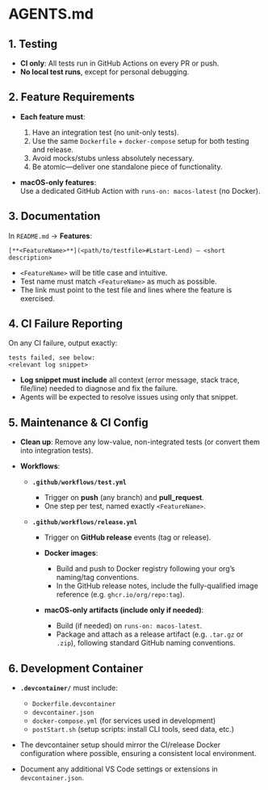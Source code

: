 # AGENTS.md

## 1. Testing
- **CI only**: All tests run in GitHub Actions on every PR or push.  
- **No local test runs**, except for personal debugging.

## 2. Feature Requirements
- **Each feature must**:
  1. Have an integration test (no unit-only tests).  
  2. Use the same `Dockerfile` + `docker-compose` setup for both testing and release.  
  3. Avoid mocks/stubs unless absolutely necessary.  
  4. Be atomic—deliver one standalone piece of functionality.

- **macOS-only features**:  
  Use a dedicated GitHub Action with `runs-on: macos-latest` (no Docker).

## 3. Documentation
In `README.md` → **Features**:
```
[**<FeatureName>**](<path/to/testfile>#Lstart-Lend) — <short description>
```

* `<FeatureName>` will be title case and intuitive.
* Test name must match `<FeatureName>` as much as possible.
* The link must point to the test file and lines where the feature is exercised.

## 4. CI Failure Reporting

On any CI failure, output exactly:

```
tests failed, see below:
<relevant log snippet>
```

* **Log snippet must include** all context (error message, stack trace, file/line) needed to diagnose and fix the failure.
* Agents will be expected to resolve issues using only that snippet.

## 5. Maintenance & CI Config

* **Clean up**: Remove any low-value, non-integrated tests (or convert them into integration tests).
* **Workflows**:

  * **`.github/workflows/test.yml`**

    * Trigger on **push** (any branch) and **pull\_request**.
    * One step per test, named exactly `<FeatureName>`.
  * **`.github/workflows/release.yml`**

    * Trigger on **GitHub release** events (tag or release).
    * **Docker images**:

      * Build and push to Docker registry following your org’s naming/tag conventions.
      * In the GitHub release notes, include the fully-qualified image reference (e.g. `ghcr.io/org/repo:tag`).
    * **macOS-only artifacts (include only if needed)**:

      * Build (if needed) on `runs-on: macos-latest`.
      * Package and attach as a release artifact (e.g. `.tar.gz` or `.zip`), following standard GitHub naming conventions.

## 6. Development Container

* **`.devcontainer/`** must include:

  * `Dockerfile.devcontainer`
  * `devcontainer.json`
  * `docker-compose.yml` (for services used in development)
  * `postStart.sh` (setup scripts: install CLI tools, seed data, etc.)
* The devcontainer setup should mirror the CI/release Docker configuration where possible, ensuring a consistent local environment.
* Document any additional VS Code settings or extensions in `devcontainer.json`.

```
